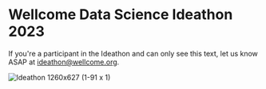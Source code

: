 # Wellcome Data Science Ideathon 2023

If you're a participant in the Ideathon and can only see this text, let us know ASAP at [ideathon@wellcome.org](ideathon@wellcome.org).

![Ideathon 1260x627 (1-91 x 1)](https://user-images.githubusercontent.com/25639974/235926684-bcfce1cc-8479-47a2-9bc8-f6137f3671f3.png)
